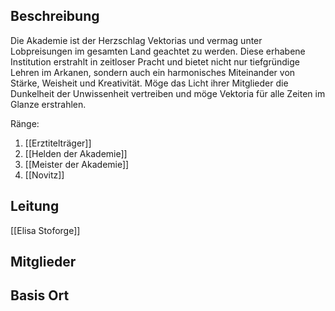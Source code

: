 ## Beschreibung
Die Akademie ist der	Herzschlag Vektorias und vermag unter Lobpreisungen im gesamten Land geachtet zu werden. Diese erhabene Institution erstrahlt in zeitloser Pracht und bietet nicht nur tiefgründige Lehren im Arkanen, sondern auch ein harmonisches Miteinander von Stärke, Weisheit und Kreativität. Möge das Licht ihrer Mitglieder die Dunkelheit der Unwissenheit vertreiben und möge Vektoria für alle Zeiten im Glanze erstrahlen.

Ränge:
1. [[Erztitelträger]]
2. [[Helden der Akademie]]
3. [[Meister der Akademie]]
4. [[Novitz]]

## Leitung
[[Elisa Stoforge]]

## Mitglieder


## Basis Ort
